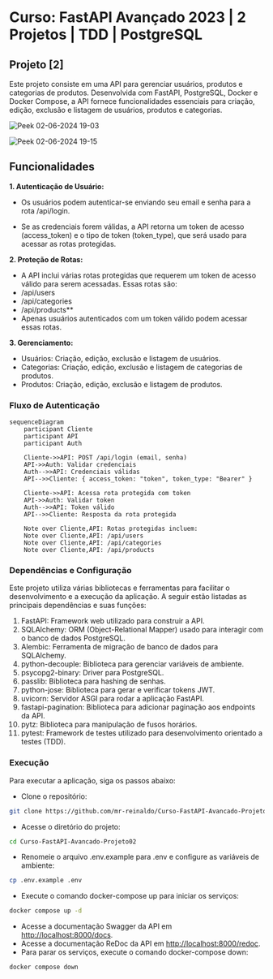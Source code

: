# Curso: FastAPI Avançado 2023 | 2 Projetos | TDD | PostgreSQL

## Projeto [2]

Este projeto consiste em uma API para gerenciar usuários, produtos e categorias de produtos. Desenvolvida com FastAPI, PostgreSQL, Docker e Docker Compose, a API fornece funcionalidades essenciais para criação, edição, exclusão e listagem de usuários, produtos e categorias.

![Peek 02-06-2024 19-03](https://github.com/mr-reinaldo/Curso-FastAPI-Avancado-Projeto02/assets/88012242/a1da6acd-1a33-48ad-aa48-942e1ffc8b74)

![Peek 02-06-2024 19-15](https://github.com/mr-reinaldo/Curso-FastAPI-Avancado-Projeto02/assets/88012242/42897913-87a4-4f9d-8407-cd9280b33a9e)

## Funcionalidades

**1. Autenticação de Usuário:**

* Os usuários podem autenticar-se enviando seu email e senha para a rota /api/login.

* Se as credenciais forem válidas, a API retorna um token de acesso (access_token) e o tipo de token (token_type), que será usado para acessar as rotas protegidas.

**2. Proteção de Rotas:**

* A API inclui várias rotas protegidas que requerem um token de acesso válido para serem acessadas. Essas rotas são:
* /api/users
* /api/categories
* /api/products**
* Apenas usuários autenticados com um token válido podem acessar essas rotas.

**3. Gerenciamento:**

* Usuários: Criação, edição, exclusão e listagem de usuários.
* Categorias: Criação, edição, exclusão e listagem de categorias de produtos.
* Produtos: Criação, edição, exclusão e listagem de produtos.

### Fluxo de Autenticação

```mermaid
sequenceDiagram
    participant Cliente
    participant API
    participant Auth

    Cliente->>API: POST /api/login (email, senha)
    API->>Auth: Validar credenciais
    Auth-->>API: Credenciais válidas
    API-->>Cliente: { access_token: "token", token_type: "Bearer" }

    Cliente->>API: Acessa rota protegida com token
    API->>Auth: Validar token
    Auth-->>API: Token válido
    API-->>Cliente: Resposta da rota protegida

    Note over Cliente,API: Rotas protegidas incluem:
    Note over Cliente,API: /api/users
    Note over Cliente,API: /api/categories
    Note over Cliente,API: /api/products

```

### Dependências e Configuração

Este projeto utiliza várias bibliotecas e ferramentas para facilitar o desenvolvimento e a execução da aplicação. A seguir estão listadas as principais dependências e suas funções:

1. FastAPI: Framework web utilizado para construir a API.
2. SQLAlchemy: ORM (Object-Relational Mapper) usado para interagir com o banco de dados PostgreSQL.
3. Alembic: Ferramenta de migração de banco de dados para SQLAlchemy.
4. python-decouple: Biblioteca para gerenciar variáveis de ambiente.
5. psycopg2-binary: Driver para PostgreSQL.
6. passlib: Biblioteca para hashing de senhas.
7. python-jose: Biblioteca para gerar e verificar tokens JWT.
8. uvicorn: Servidor ASGI para rodar a aplicação FastAPI.
9. fastapi-pagination: Biblioteca para adicionar paginação aos endpoints da API.
10. pytz: Biblioteca para manipulação de fusos horários.
11. pytest: Framework de testes utilizado para desenvolvimento orientado a testes (TDD).

### Execução

Para executar a aplicação, siga os passos abaixo:

* Clone o repositório:

```bash
git clone https://github.com/mr-reinaldo/Curso-FastAPI-Avancado-Projeto02.git
```

* Acesse o diretório do projeto:

```bash
cd Curso-FastAPI-Avancado-Projeto02
```

* Renomeie o arquivo .env.example para .env e configure as variáveis de ambiente:

```bash
cp .env.example .env
```

* Execute o comando docker-compose up para iniciar os serviços:

```bash
docker compose up -d
```

* Acesse a documentação Swagger da API em <http://localhost:8000/docs>.
* Acesse a documentação ReDoc da API em <http://localhost:8000/redoc>.
* Para parar os serviços, execute o comando docker-compose down:

```bash
docker compose down
```
